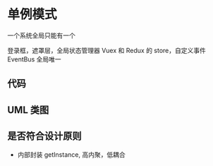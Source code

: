 # 单例模式

一个系统全局只能有一个

登录框，遮罩层，全局状态管理器 Vuex 和 Redux 的 store，自定义事件 EventBus 全局唯一

## 代码

## UML 类图

## 是否符合设计原则

- 内部封装 getInstance, 高内聚，低耦合
